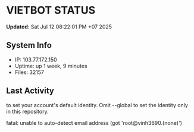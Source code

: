 # VIETBOT STATUS
**Updated**: Sat Jul 12 08:22:01 PM +07 2025

## System Info
- IP: 103.77.172.150
- Uptime: up 1 week, 9 minutes
- Files: 32157

## Last Activity

to set your account's default identity.
Omit --global to set the identity only in this repository.

fatal: unable to auto-detect email address (got 'root@vinh3690.(none)')
